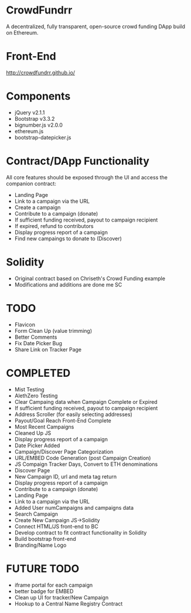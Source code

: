 # CrowdFundrr
A decentralized, fully transparent, open-source crowd funding DApp build on Ethereum.

# Front-End
http://crowdfundrr.github.io/

# Components
- jQuery v2.1.1
- Bootstrap v3.3.2 
- bignumber.js v2.0.0
- ethereum.js
- bootstrap-datepicker.js

# Contract/DApp Functionality
All core features should be exposed through the UI and access the companion contract:
- Landing Page
- Link to a campaign via the URL
- Create a campaign
- Contribute to a campaign (donate)
- If sufficient funding received, payout to campaign recipient
- If expired, refund to contributors
- Display progress report of a campaign
- Find new campaings to donate to (Discover)

# Solidity
- Original contract based on Chriseth's Crowd Funding example
- Modifications and additions are done me SC

# TODO
- Flavicon
- Form Clean Up (value trimming)
- Better Comments
- Fix Date Picker Bug
- Share Link on Tracker Page

# COMPLETED
- Mist Testing
- AlethZero Testing
- Clear Campaing data when Campaign Complete or Expired
- If sufficient funding received, payout to campaign recipient
- Address Scroller (for easily selecting addresses)
- Payout/Goal Reach Front-End Complete
- Most Recent Campaigns
- Cleaned Up JS
- Display progress report of a campaign
- Date Picker Added
- Campaign/Discover Page Categorization
- URL/EMBED Code Generation (post Campaign Creation)
- JS Compaign Tracker Days, Convert to ETH denominations
- Discover Page
- New Campaign ID, url and meta tag return
- Display progress report of a campaign
- Contribute to a campaign (donate)
- Landing Page
- Link to a campaign via the URL
- Added User numCampaigns and campaigns data
- Search Campaign
- Create New Campaign JS->Solidity
- Connect HTML/JS front-end to BC
- Develop contract to fit contract functionality in Solidity
- Build bootstrap front-end
- Branding/Name Logo

# FUTURE TODO
- iframe portal for each campaign
- better badge for EMBED
- Clean up UI for tracker/New Campaign
- Hookup to a Central Name Registry Contract
